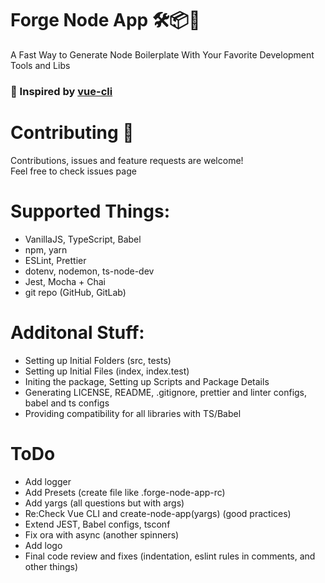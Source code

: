 # Forge Node App 🛠📦🎊

A Fast Way to Generate Node Boilerplate With Your Favorite Development Tools and Libs <br>
<h3>💖 Inspired by <a href="https://github.com/vuejs/vue-cli">vue-cli</a></h3>

# Contributing 🤝
Contributions, issues and feature requests are welcome! <br>
Feel free to check issues page

# Supported Things:
- VanillaJS, TypeScript, Babel
- npm, yarn
- ESLint, Prettier
- dotenv, nodemon, ts-node-dev
- Jest, Mocha + Chai
- git repo (GitHub, GitLab)

# Additonal Stuff:
- Setting up Initial Folders (src, tests)
- Setting up Initial Files (index, index.test)
- Initing the package, Setting up Scripts and Package Details
- Generating LICENSE, README, .gitignore, prettier and linter configs, babel and ts configs
- Providing compatibility for all libraries with TS/Babel 


# ToDo
- Add logger
- Add Presets (create file like .forge-node-app-rc)
- Add yargs (all questions but with args)
- Re:Check Vue CLI and create-node-app(yargs) (good practices)
- Extend JEST, Babel configs, tsconf
- Fix ora with async (another spinners)
- Add logo
- Final code review and fixes (indentation, eslint rules in comments, and other things)